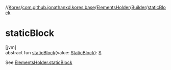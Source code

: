 //[Kores](../../../../index.md)/[com.github.jonathanxd.kores.base](../../index.md)/[ElementsHolder](../index.md)/[Builder](index.md)/[staticBlock](static-block.md)

# staticBlock

[jvm]\
abstract fun [staticBlock](static-block.md)(value: [StaticBlock](../../-static-block/index.md)): [S](index.md)

See [ElementsHolder.staticBlock](../static-block.md)
